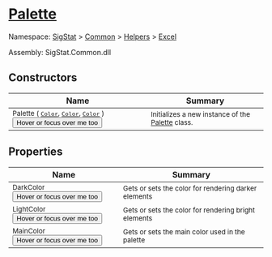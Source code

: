 # [Palette](./Palette.md)

Namespace: [SigStat]() > [Common](./../../README.md) > [Helpers](./../README.md) > [Excel](./README.md)

Assembly: SigStat.Common.dll


## Constructors

| Name | Summary | 
| --- | --- | 
| <sub>Palette ( [`Color`](https://docs.microsoft.com/en-us/dotnet/api/System.Drawing.Color), [`Color`](https://docs.microsoft.com/en-us/dotnet/api/System.Drawing.Color), [`Color`](https://docs.microsoft.com/en-us/dotnet/api/System.Drawing.Color) )</sub><button style="pointer-events: none;">Hover or focus over me too</button>| <sub>Initializes a new instance of the [Palette](https://github.com/hargitomi97/sigstat/blob/master/docs/md/SigStat/Common/Helpers/Excel/Palette.md) class.</sub>| <br>


## Properties

| Name | Summary | 
| --- | --- | 
| <sub>DarkColor</sub><button style="pointer-events: none;">Hover or focus over me too</button>| <sub>Gets or sets the color for rendering darker elements</sub>| <br>
| <sub>LightColor</sub><button style="pointer-events: none;">Hover or focus over me too</button>| <sub>Gets or sets the color for rendering bright elements</sub>| <br>
| <sub>MainColor</sub><button style="pointer-events: none;">Hover or focus over me too</button>| <sub>Gets or sets the main color used in the palette</sub>| <br>


